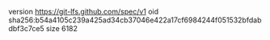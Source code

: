 version https://git-lfs.github.com/spec/v1
oid sha256:b54a4105c239a425ad34cb37046e422a17cf6984244f051532bfdabdbf3c7ce5
size 6182
